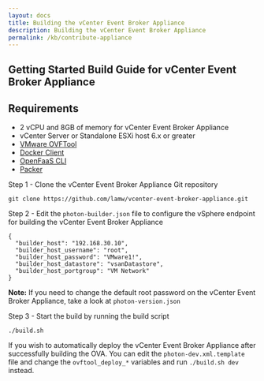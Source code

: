 ```yaml
---
layout: docs
title: Building the vCenter Event Broker Appliance 
description: Building the vCenter Event Broker Appliance
permalink: /kb/contribute-appliance
---
```


## Getting Started Build Guide for vCenter Event Broker Appliance

## Requirements

* 2 vCPU and 8GB of memory for vCenter Event Broker Appliance
* vCenter Server or Standalone ESXi host 6.x or greater
* [VMware OVFTool](https://www.vmware.com/support/developer/ovf/)
* [Docker Client](https://docs.docker.com/v17.09/engine/installation/)
* [OpenFaaS CLI](https://github.com/openfaas/faas-cli)
* [Packer](https://www.packer.io/intro/getting-started/install.html)


Step 1 - Clone the vCenter Event Broker Appliance Git repository

```
git clone https://github.com/lamw/vcenter-event-broker-appliance.git
```

Step 2 - Edit the `photon-builder.json` file to configure the vSphere endpoint for building the vCenter Event Broker Appliance

```
{
  "builder_host": "192.168.30.10",
  "builder_host_username": "root",
  "builder_host_password": "VMware1!",
  "builder_host_datastore": "vsanDatastore",
  "builder_host_portgroup": "VM Network"
}
```

**Note:** If you need to change the default root password on the vCenter Event Broker Appliance, take a look at `photon-version.json`

Step 3 - Start the build by running the build script

```
./build.sh
````

If you wish to automatically deploy the vCenter Event Broker Appliance after successfully building the OVA. You can edit the `photon-dev.xml.template` file and change the `ovftool_deploy_*` variables and run `./build.sh dev` instead.

